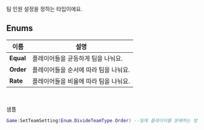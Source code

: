 
팀 인원 설정을 정하는 타입이에요. 
<br>
## **Enums**

 **이름** | **설명** |
 --- | --- |
**Equal** |플레이어들을 균등하게 팀을 나눠요. |
**Order** |플레이어들을 순서에 따라 팀을 나눠요. |
**Rate** |플레이어들을 비율에 따라 팀을 나눠요. |

<br>

샘플 

```lua
Game:SetTeamSetting(Enum.DivideTeamType.Order) --팀에 플레이어를 분배하는 방식을 설정해요.
```
<br>
